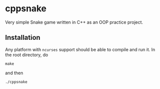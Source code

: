 # cppsnake
Very simple Snake game written in C++ as an OOP practice project.

## Installation
Any platform with `ncurses` support should be able to compile and run it. In the root directory, do

```
make
```

and then

```
./cppsnake
```